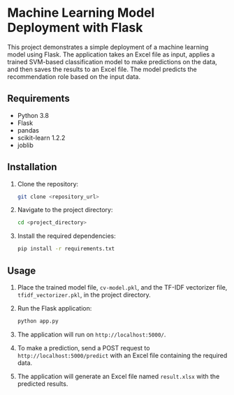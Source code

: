 # Machine Learning Model Deployment with Flask

This project demonstrates a simple deployment of a machine learning model using Flask. The application takes an Excel file as input, applies a trained SVM-based classification model to make predictions on the data, and then saves the results to an Excel file. The model predicts the recommendation role based on the input data.

## Requirements

- Python 3.8
- Flask
- pandas
- scikit-learn 1.2.2
- joblib

## Installation

1. Clone the repository:

   ```bash
   git clone <repository_url>
   ```

2. Navigate to the project directory:

   ```bash
   cd <project_directory>
   ```

3. Install the required dependencies:

   ```bash
   pip install -r requirements.txt
   ```

## Usage

1. Place the trained model file, `cv-model.pkl`, and the TF-IDF vectorizer file, `tfidf_vectorizer.pkl`, in the project directory.

2. Run the Flask application:

   ```bash
   python app.py
   ```

3. The application will run on `http://localhost:5000/`.

4. To make a prediction, send a POST request to `http://localhost:5000/predict` with an Excel file containing the required data.

5. The application will generate an Excel file named `result.xlsx` with the predicted results.
